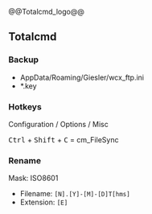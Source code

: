 @@Totalcmd_logo@@

## Totalcmd

### Backup

- AppData/Roaming/Giesler/wcx_ftp.ini
- *.key


### Hotkeys

Configuration / Options / Misc

<kbd>Ctrl</kbd> + <kbd>Shift</kbd> + <kbd>C</kbd> = cm_FileSync


### Rename

Mask: ISO8601
- Filename: `[N].[Y]-[M]-[D]T[hms]`
- Extension: `[E]`
